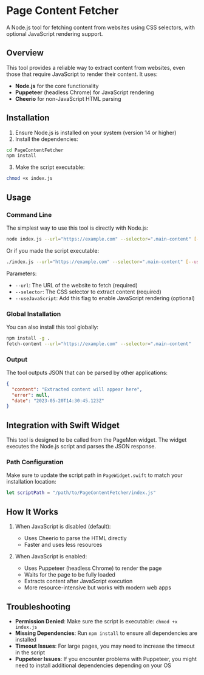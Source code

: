 # Page Content Fetcher

A Node.js tool for fetching content from websites using CSS selectors, with optional JavaScript rendering support.

## Overview

This tool provides a reliable way to extract content from websites, even those that require JavaScript to render their content. It uses:

- **Node.js** for the core functionality
- **Puppeteer** (headless Chrome) for JavaScript rendering
- **Cheerio** for non-JavaScript HTML parsing

## Installation

1. Ensure Node.js is installed on your system (version 14 or higher)
2. Install the dependencies:

```bash
cd PageContentFetcher
npm install
```

3. Make the script executable:

```bash
chmod +x index.js
```

## Usage

### Command Line

The simplest way to use this tool is directly with Node.js:

```bash
node index.js --url="https://example.com" --selector=".main-content" [--useJavaScript]
```

Or if you made the script executable:

```bash
./index.js --url="https://example.com" --selector=".main-content" [--useJavaScript]
```

Parameters:
- `--url`: The URL of the website to fetch (required)
- `--selector`: The CSS selector to extract content (required)
- `--useJavaScript`: Add this flag to enable JavaScript rendering (optional)

### Global Installation

You can also install this tool globally:

```bash
npm install -g .
fetch-content --url="https://example.com" --selector=".main-content"
```

### Output

The tool outputs JSON that can be parsed by other applications:

```json
{
  "content": "Extracted content will appear here",
  "error": null,
  "date": "2023-05-20T14:30:45.123Z"
}
```

## Integration with Swift Widget

This tool is designed to be called from the PageMon widget. The widget executes the Node.js script and parses the JSON response.

### Path Configuration

Make sure to update the script path in `PageWidget.swift` to match your installation location:

```swift
let scriptPath = "/path/to/PageContentFetcher/index.js"
```

## How It Works

1. When JavaScript is disabled (default):
   - Uses Cheerio to parse the HTML directly
   - Faster and uses less resources

2. When JavaScript is enabled:
   - Uses Puppeteer (headless Chrome) to render the page
   - Waits for the page to be fully loaded
   - Extracts content after JavaScript execution
   - More resource-intensive but works with modern web apps

## Troubleshooting

- **Permission Denied**: Make sure the script is executable: `chmod +x index.js`
- **Missing Dependencies**: Run `npm install` to ensure all dependencies are installed
- **Timeout Issues**: For large pages, you may need to increase the timeout in the script
- **Puppeteer Issues**: If you encounter problems with Puppeteer, you might need to install additional dependencies depending on your OS 